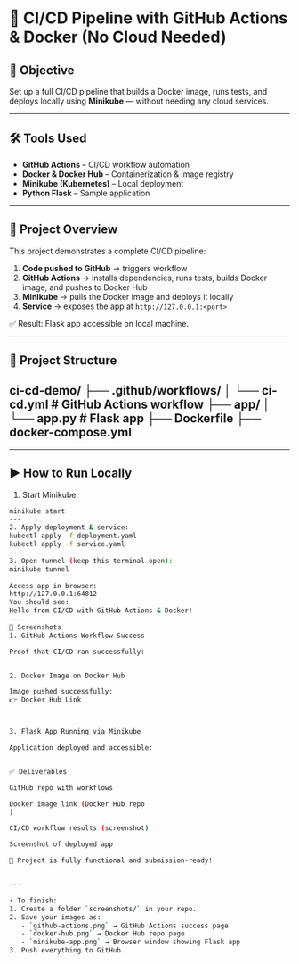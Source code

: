 # 🚀 CI/CD Pipeline with GitHub Actions & Docker (No Cloud Needed)

## 📌 Objective
Set up a full CI/CD pipeline that builds a Docker image, runs tests, and deploys locally using **Minikube** — without needing any cloud services.

---

## 🛠 Tools Used
- **GitHub Actions** – CI/CD workflow automation  
- **Docker & Docker Hub** – Containerization & image registry  
- **Minikube (Kubernetes)** – Local deployment  
- **Python Flask** – Sample application  

---

## 📂 Project Overview
This project demonstrates a complete CI/CD pipeline:

1. **Code pushed to GitHub** → triggers workflow  
2. **GitHub Actions** → installs dependencies, runs tests, builds Docker image, and pushes to Docker Hub  
3. **Minikube** → pulls the Docker image and deploys it locally  
4. **Service** → exposes the app at `http://127.0.0.1:<port>`  

✅ Result: Flask app accessible on local machine.

---

## 📁 Project Structure
ci-cd-demo/
├── .github/workflows/
│ └── ci-cd.yml # GitHub Actions workflow
├── app/
│ └── app.py # Flask app
├── Dockerfile
├── docker-compose.yml
--

---

## ▶️ How to Run Locally

1. Start Minikube:
```bash
minikube start
---
2. Apply deployment & service:
kubectl apply -f deployment.yaml
kubectl apply -f service.yaml
---
3. Open tunnel (keep this terminal open):
minikube tunnel
---
Access app in browser:
http://127.0.0.1:64812
You should see:
Hello from CI/CD with GitHub Actions & Docker!
----
📸 Screenshots
1. GitHub Actions Workflow Success

Proof that CI/CD ran successfully:


2. Docker Image on Docker Hub

Image pushed successfully:
👉 Docker Hub Link



3. Flask App Running via Minikube

Application deployed and accessible:


✅ Deliverables

GitHub repo with workflows

Docker image link (Docker Hub repo
)

CI/CD workflow results (screenshot)

Screenshot of deployed app

🎯 Project is fully functional and submission-ready!


---

⚡ To finish:  
1. Create a folder `screenshots/` in your repo.  
2. Save your images as:  
   - `github-actions.png` → GitHub Actions success page  
   - `docker-hub.png` → Docker Hub repo page  
   - `minikube-app.png` → Browser window showing Flask app  
3. Push everything to GitHub.
